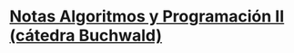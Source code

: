 # [Notas Algoritmos y Programación II (cátedra Buchwald)](https://raw.githubusercontent.com/ilitteri/NotasAlgoritmos/main/main.pdf?token=AQDD2A5RYDX2FA37GXQRAUDAMZOI2)
